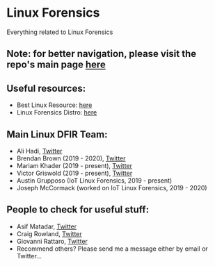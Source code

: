 # Linux Forensics
Everything related to Linux Forensics

## Note: for better navigation, please visit the repo's main page [here](https://linuxdfir.ashemery.com/)

## Useful resources:
- Best Linux Resource: [here](https://man7.org/tlpi/index.html)
- Linux Forensics Distro: [here](https://tsurugi-linux.org/)

## Main Linux DFIR Team:
- Ali Hadi, [Twitter](https://twitter.com/binaryz0ne)
- Brendan Brown (2019 - 2020), [Twitter](https://twitter.com/br_endian)
- Mariam Khader (2019 - present), [Twitter](https://twitter.com/MariamKhader118)
- Victor Griswold (2019 - present), [Twitter](https://twitter.com/vicgriswold)
- Austin Grupposo (IoT Linux Forensics, 2019 - present)
- Joseph McCormack (worked on IoT Linux Forensics, 2019 - 2020)


## People to check for useful stuff:
- Asif Matadar, [Twitter](https://twitter.com/d1r4c)
- Craig Rowland, [Twitter](https://twitter.com/craighrowland)
- Giovanni Rattaro, [Twitter](https://twitter.com/Sug4r7)
- Recommend others? Please send me a message either by email or Twitter...
